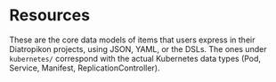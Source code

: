 # Resources

These are the core data models of items that users express in their
Diatropikon projects, using JSON, YAML, or the DSLs.  The ones under
`kubernetes/` correspond with the actual Kubernetes data types (Pod,
Service, Manifest, ReplicationController).
